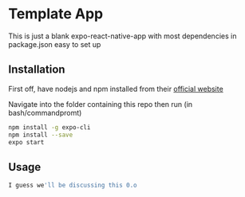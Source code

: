 # Template App
This is just a blank expo-react-native-app with most dependencies in package.json easy to set up

## Installation

First off, have nodejs and npm installed from their [official website](https://nodejs.org/en/)

Navigate into the folder containing this repo then run (in bash/commandpromt)

```bash
npm install -g expo-cli
npm install --save
expo start
```

## Usage

```javascript
I guess we'll be discussing this 0.o
```
